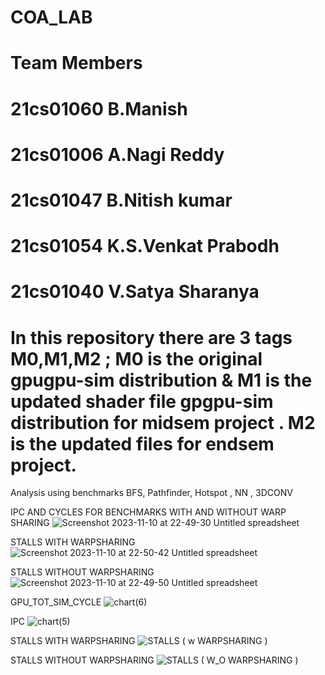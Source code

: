 # COA_LAB
# Team Members
# 21cs01060 B.Manish
# 21cs01006 A.Nagi Reddy
# 21cs01047 B.Nitish kumar
# 21cs01054 K.S.Venkat Prabodh
# 21cs01040 V.Satya Sharanya
# In this repository there are 3 tags M0,M1,M2 ; M0 is the original gpugpu-sim distribution & M1 is the updated shader file gpgpu-sim distribution for midsem project . M2 is the updated files for endsem project.

Analysis using benchmarks BFS, Pathfinder, Hotspot , NN , 3DCONV

IPC AND CYCLES FOR BENCHMARKS WITH AND WITHOUT WARP SHARING
![Screenshot 2023-11-10 at 22-49-30 Untitled spreadsheet](https://github.com/Nikhith221B/COA_LAB/assets/99339360/c9c34ee5-4f34-417a-a17b-760efa7c3527)

STALLS WITH WARPSHARING
![Screenshot 2023-11-10 at 22-50-42 Untitled spreadsheet](https://github.com/Nikhith221B/COA_LAB/assets/99339360/bfe9aff0-f298-4a9e-a47c-2ea9fccffe02)

STALLS WITHOUT WARPSHARING
![Screenshot 2023-11-10 at 22-49-50 Untitled spreadsheet](https://github.com/Nikhith221B/COA_LAB/assets/99339360/a39a4ebb-f47b-4272-b295-2c7ef95ab1e9)

GPU_TOT_SIM_CYCLE
![chart(6)](https://github.com/Nikhith221B/COA_LAB/assets/99339360/3f750584-08f4-435d-9b4c-e98bd9ee0b82)

IPC
![chart(5)](https://github.com/Nikhith221B/COA_LAB/assets/99339360/a0cc99bc-80c3-4fb4-8e15-a079ef403221)

STALLS WITH WARPSHARING
![STALLS ( w WARPSHARING )](https://github.com/Nikhith221B/COA_LAB/assets/99339360/17e734c2-8f38-460d-bfa8-c57f8e252ea4)

STALLS WITHOUT WARPSHARING
![STALLS ( W_O WARPSHARING )](https://github.com/Nikhith221B/COA_LAB/assets/99339360/faaa4eb8-be96-4101-ba14-6a950564b4de)




